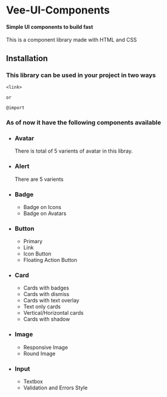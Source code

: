 # Vee-UI-Components
#### Simple UI components to build fast
This is a component library made with HTML and CSS 

## Installation
### This library can be used in your project in two ways
```
<link>

or

@import
```

### As of now it have the following components available
- ### Avatar
  There is total of 5 varients of avatar in this libray. 
- ### Alert
  There are 5 varients
- ### Badge
  - Badge on Icons
  - Badge on Avatars
- ### Button
  - Primary
  - Link
  - Icon Button
  - Floating Action Button
- ### Card
  - Cards with badges
  - Cards with dismiss
  - Cards with text overlay
  - Text only cards
  - Vertical/Horizontal cards
  - Cards with shadow
- ### Image
  - Responsive Image
  - Round Image
- ### Input
  - Textbox
  - Validation and Errors Style

